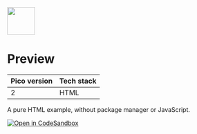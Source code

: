 <a href="https://picocss.com/">
  <img src="https://picocss.com/img/logo.svg" width="64" height="64">
</a>

# Preview
| Pico version | Tech stack |
| ----- | ----- |
| 2 | HTML |

A pure HTML example, without package manager or JavaScript.

[![Open in CodeSandbox](https://codesandbox.io/static/img/play-codesandbox.svg)](https://codesandbox.io/s/github/picocss/examples/tree/master/v2-html)
